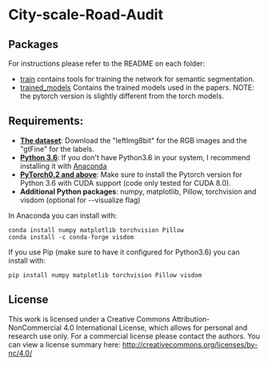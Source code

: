 # City-scale-Road-Audit


## Packages
For instructions please refer to the README on each folder:

* [train](train) contains tools for training the network for semantic segmentation.
* [trained_models](trained_models) Contains the trained models used in the papers. NOTE: the pytorch version is slightly different from the torch models.

## Requirements:

* [**The dataset**](https://www.cityscapes-dataset.com/): Download the "leftImg8bit" for the RGB images and the "gtFine" for the labels.
* [**Python 3.6**](https://www.python.org/): If you don't have Python3.6 in your system, I recommend installing it with [Anaconda](https://www.anaconda.com/download/#linux)
* [**PyTorch0.2 and above**](http://pytorch.org/): Make sure to install the Pytorch version for Python 3.6 with CUDA support (code only tested for CUDA 8.0). 
* **Additional Python packages**: numpy, matplotlib, Pillow, torchvision and visdom (optional for --visualize flag)

In Anaconda you can install with:
```
conda install numpy matplotlib torchvision Pillow
conda install -c conda-forge visdom
```

If you use Pip (make sure to have it configured for Python3.6) you can install with: 

```
pip install numpy matplotlib torchvision Pillow visdom
```

## License

This work is licensed under a Creative Commons Attribution-NonCommercial 4.0 International License, which allows for personal and research use only. For a commercial license please contact the authors. You can view a license summary here: http://creativecommons.org/licenses/by-nc/4.0/
